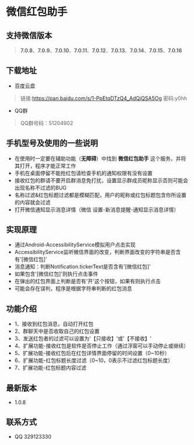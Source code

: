 # 微信红包助手

## 支持微信版本
> **7.0.8**、**7.0.9**、**7.0.10**、**7.0.11**、**7.0.12**、**7.0.13**、**7.0.14**、**7.0.15**、**7.0.16**

## 下载地址
* 百度云盘
> 链接:https://pan.baidu.com/s/1-PpEtqDTzQ4_AdQiQSA5Og  密码:y0hh
* QQ群
> QQ群号码：51204902

## 手机型号及使用的一些说明
* 在使用时一定要在辅助功能（**无障碍**）中找到 **微信红包助手** 这个服务，并将其打开，程序才能正常工作
* 手机在桌面停留不能抢红包请检查手机的通知权限有没有设置
* 接收红包的群请不要开启群消息免打扰，设置显示群成员昵称显示否则可能会出现名称不过滤的BUG
* 名称过滤&红包标题过滤都是模糊匹配，用户的昵称或红包标题包含你所设置的内容就会过滤
* 打开微信通知显示消息详情（微信 设置-新消息提醒-通知显示消息详情）

## 实现原理
* 通过Android-AccessibilityService模拟用户点击实现
* AccessibilityService监听微信界面的改变，判断界面改变的字符串是否含有'[微信红包]'
* 消息通知：判断Notification.tickerText是否含有'[微信红包]'
* 如果包含'[微信红包]'则执行点击事件
* 在弹出的红包界面上判断是否有'开'这个按钮，如果有则执行点击
* 可能会存在误判，程序是根据字符串判断的红包消息

## 功能介绍
* 1、接收到红包消息，自动打开红包
* 2、群聊天中是否收取自己的红包设置
* 3、发送红包者的过滤可以设置为'【只接收】'或'【不接收】'
* 4、扩展功能-接收红包是软件是否停止工作（通过浮窗可以手动停止或继续）
* 5、扩展功能-接收红包后在红包详情界面停留的时间设置（0~10秒）
* 6、扩展功能-红包标题长度过滤（0~10，0表示不过滤红包标题长度）
* 7、扩展功能-红包标题内容过滤

## 最新版本
* 1.0.8

## 联系方式
* QQ 329123330
